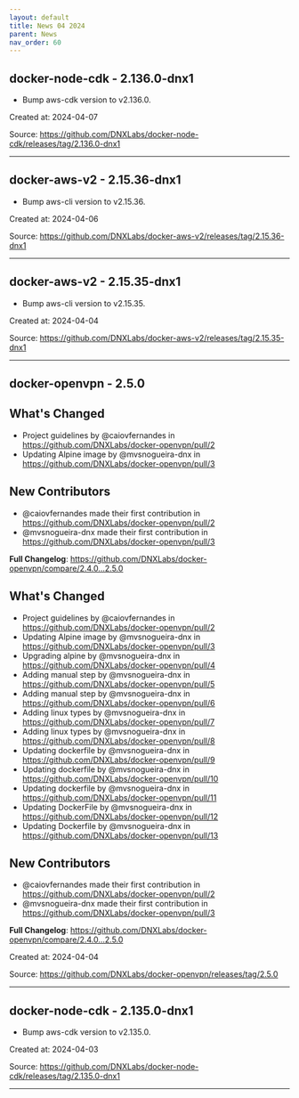 ```yaml
---
layout: default
title: News 04 2024
parent: News
nav_order: 60
---
```




## docker-node-cdk - 2.136.0-dnx1
- Bump aws-cdk version to v2.136.0.

Created at: 2024-04-07

<!-- TODO: Include source link to the version tag -->
Source: https://github.com/DNXLabs/docker-node-cdk/releases/tag/2.136.0-dnx1

---


## docker-aws-v2 - 2.15.36-dnx1
- Bump aws-cli version to v2.15.36.

Created at: 2024-04-06

<!-- TODO: Include source link to the version tag -->
Source: https://github.com/DNXLabs/docker-aws-v2/releases/tag/2.15.36-dnx1

---


## docker-aws-v2 - 2.15.35-dnx1
- Bump aws-cli version to v2.15.35.

Created at: 2024-04-04

<!-- TODO: Include source link to the version tag -->
Source: https://github.com/DNXLabs/docker-aws-v2/releases/tag/2.15.35-dnx1

---


## docker-openvpn - 2.5.0
## What's Changed
* Project guidelines by @caiovfernandes in https://github.com/DNXLabs/docker-openvpn/pull/2
* Updating Alpine image by @mvsnogueira-dnx in https://github.com/DNXLabs/docker-openvpn/pull/3


## New Contributors
* @caiovfernandes made their first contribution in https://github.com/DNXLabs/docker-openvpn/pull/2
* @mvsnogueira-dnx made their first contribution in https://github.com/DNXLabs/docker-openvpn/pull/3

**Full Changelog**: https://github.com/DNXLabs/docker-openvpn/compare/2.4.0...2.5.0

## What's Changed
* Project guidelines by @caiovfernandes in https://github.com/DNXLabs/docker-openvpn/pull/2
* Updating Alpine image by @mvsnogueira-dnx in https://github.com/DNXLabs/docker-openvpn/pull/3
* Upgrading alpine by @mvsnogueira-dnx in https://github.com/DNXLabs/docker-openvpn/pull/4
* Adding manual step by @mvsnogueira-dnx in https://github.com/DNXLabs/docker-openvpn/pull/5
* Adding manual step by @mvsnogueira-dnx in https://github.com/DNXLabs/docker-openvpn/pull/6
* Adding linux types by @mvsnogueira-dnx in https://github.com/DNXLabs/docker-openvpn/pull/7
* Adding linux types by @mvsnogueira-dnx in https://github.com/DNXLabs/docker-openvpn/pull/8
* Updating dockerfile by @mvsnogueira-dnx in https://github.com/DNXLabs/docker-openvpn/pull/9
* Updating dockerfile by @mvsnogueira-dnx in https://github.com/DNXLabs/docker-openvpn/pull/10
* Updating dockerfile by @mvsnogueira-dnx in https://github.com/DNXLabs/docker-openvpn/pull/11
* Updating DockerFile by @mvsnogueira-dnx in https://github.com/DNXLabs/docker-openvpn/pull/12
* Updating Dockerfile by @mvsnogueira-dnx in https://github.com/DNXLabs/docker-openvpn/pull/13

## New Contributors
* @caiovfernandes made their first contribution in https://github.com/DNXLabs/docker-openvpn/pull/2
* @mvsnogueira-dnx made their first contribution in https://github.com/DNXLabs/docker-openvpn/pull/3

**Full Changelog**: https://github.com/DNXLabs/docker-openvpn/compare/2.4.0...2.5.0

Created at: 2024-04-04

<!-- TODO: Include source link to the version tag -->
Source: https://github.com/DNXLabs/docker-openvpn/releases/tag/2.5.0

---


## docker-node-cdk - 2.135.0-dnx1
- Bump aws-cdk version to v2.135.0.

Created at: 2024-04-03

<!-- TODO: Include source link to the version tag -->
Source: https://github.com/DNXLabs/docker-node-cdk/releases/tag/2.135.0-dnx1

---


